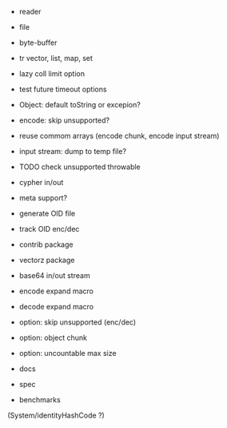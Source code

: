 
- reader
- file
- byte-buffer
- tr vector, list, map, set

- lazy coll limit option
- test future timeout options

- Object: default toString or excepion?
- encode: skip unsupported?

- reuse commom arrays (encode chunk, encode input stream)
- input stream: dump to temp file?

- TODO check unsupported throwable

- cypher in/out

- meta support?

- generate OID file
- track OID enc/dec

- contrib package
- vectorz package
- base64 in/out stream

- encode expand macro
- decode expand macro

- option: skip unsupported (enc/dec)
- option: object chunk
- option: uncountable max size

- docs
- spec
- benchmarks

(System/identityHashCode ?)

